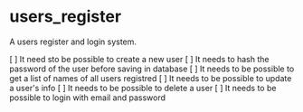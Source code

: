 # users_register
A users register and login system.

[ ] It need sto be possible to create a new user
[ ] It needs to hash the password of the user before saving in database
[ ] It needs to be possible to get a list of names of all users registred
[ ] It needs to be possible to update a user's info
[ ] It needs to be possible to delete a user
[ ] It needs to be possible to login with email and password